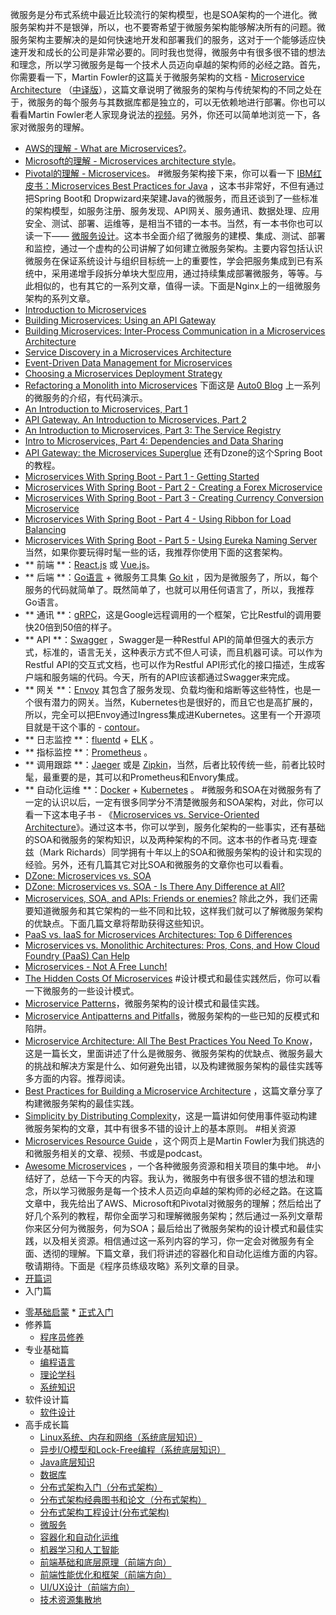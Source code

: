 微服务是分布式系统中最近比较流行的架构模型，也是SOA架构的一个进化。微服务架构并不是银弹，所以，也不要寄希望于微服务架构能够解决所有的问题。微服务架构主要解决的是如何快速地开发和部署我们的服务，这对于一个能够适应快速开发和成长的公司是非常必要的。同时我也觉得，微服务中有很多很不错的想法和理念，所以学习微服务是每一个技术人员迈向卓越的架构师的必经之路。首先，你需要看一下，Martin Fowler的这篇关于微服务架构的文档 - <a href="http://martinfowler.com/articles/microservices.html">Microservice Architecture</a> （<a href="https://blog.csdn.net/wurenhai/article/details/37659335">中译版</a>），这篇文章说明了微服务的架构与传统架构的不同之处在于，微服务的每个服务与其数据库都是独立的，可以无依赖地进行部署。你也可以看看Martin Fowler老人家现身说法的<a href="https://www.youtube.com/watch?v=wgdBVIX9ifA">视频</a>。另外，你还可以简单地浏览一下，各家对微服务的理解。
* <a href="https://aws.amazon.com/microservices/">AWS的理解 - What are Microservices?</a>。
* <a href="https://docs.microsoft.com/en-us/azure/architecture/guide/architecture-styles/microservices">Microsoft的理解 - Microservices architecture style</a>。
* <a href="https://pivotal.io/microservices">Pivotal的理解 - Microservices</a>。
#微服务架构接下来，你可以看一下 <a href="https://www.redbooks.ibm.com/redbooks/pdfs/sg248357.pdf">IBM红皮书：Microservices Best Practices for Java</a> ，这本书非常好，不但有通过把Spring Boot和 Dropwizard来架建Java的微服务，而且还谈到了一些标准的架构模型，如服务注册、服务发现、API网关、服务通讯、数据处理、应用安全、测试、部署、运维等，是相当不错的一本书。<!-- [[[read_end]]] -->当然，有一本书你也可以读一下—— <a href="https://book.douban.com/subject/26772677/">微服务设计</a>。这本书全面介绍了微服务的建模、集成、测试、部署和监控，通过一个虚构的公司讲解了如何建立微服务架构。主要内容包括认识微服务在保证系统设计与组织目标统一上的重要性，学会把服务集成到已有系统中，采用递增手段拆分单块大型应用，通过持续集成部署微服务，等等。与此相似的，也有其它的一系列文章，值得一读。下面是Nginx上的一组微服务架构的系列文章。
* <a href="https://www.nginx.com/blog/introduction-to-microservices/">Introduction to Microservices</a>
* <a href="https://www.nginx.com/blog/building-microservices-using-an-api-gateway/">Building Microservices: Using an API Gateway</a>
* <a href="https://www.nginx.com/blog/building-microservices-inter-process-communication/">Building Microservices: Inter-Process Communication in a Microservices Architecture</a>
* <a href="https://www.nginx.com/blog/service-discovery-in-a-microservices-architecture/">Service Discovery in a Microservices Architecture</a>
* <a href="https://www.nginx.com/blog/event-driven-data-management-microservices/">Event-Driven Data Management for Microservices</a>
* <a href="https://www.nginx.com/blog/deploying-microservices/">Choosing a Microservices Deployment Strategy</a>
* <a href="https://www.nginx.com/blog/refactoring-a-monolith-into-microservices/">Refactoring a Monolith into Microservices</a>
下面这是 <a href="https://auth0.com/blog/">Auto0 Blog</a> 上一系列的微服务的介绍，有代码演示。
* <a href="https://auth0.com/blog/an-introduction-to-microservices-part-1/">An Introduction to Microservices, Part 1</a>
* <a href="https://auth0.com/blog/an-introduction-to-microservices-part-2-API-gateway/">API Gateway. An Introduction to Microservices, Part 2</a>
* <a href="https://auth0.com/blog/an-introduction-to-microservices-part-3-the-service-registry/">An Introduction to Microservices, Part 3: The Service Registry</a>
* <a href="https://auth0.com/blog/introduction-to-microservices-part-4-dependencies/">Intro to Microservices, Part 4: Dependencies and Data Sharing</a>
* <a href="https://auth0.com/blog/apigateway-microservices-superglue/">API Gateway: the Microservices Superglue</a>
还有Dzone的这个Spring Boot的教程。
* <a href="https://dzone.com/articles/microservices-with-spring-boot-part-1-getting-star">Microservices With Spring Boot - Part 1 - Getting Started</a>
* <a href="https://dzone.com/articles/microservices-with-spring-boot-part-2-creating-a-f">Microservices With Spring Boot - Part 2 - Creating a Forex Microservice</a>
* <a href="https://dzone.com/articles/microservices-with-spring-boot-part-3-creating-cur">Microservices With Spring Boot - Part 3 - Creating Currency Conversion Microservice</a>
* <a href="https://dzone.com/articles/microservices-with-spring-boot-part-4-using-ribbon">Microservices With Spring Boot - Part 4 - Using Ribbon for Load Balancing</a>
* <a href="https://dzone.com/articles/microservices-with-spring-boot-part-5-using-eureka">Microservices With Spring Boot - Part 5 - Using Eureka Naming Server</a>
当然，如果你要玩得时髦一些的话，我推荐你使用下面的这套架构。
* ** 前端 **：<a href="https://reactjs.org/">React.js</a> 或 <a href="https://vuejs.org/">Vue.js</a>。
* ** 后端 **：<a href="https://golang.org/">Go语言</a> + 微服务工具集 <a href="https://gokit.io/">Go kit</a> ，因为是微服务了，所以，每个服务的代码就简单了。既然简单了，也就可以用任何语言了，所以，我推荐Go语言。
* ** 通讯 **：<a href="https://grpc.io/">gRPC</a>，这是Google远程调用的一个框架，它比Restful的调用要快20倍到50倍的样子。
* ** API **：<a href="https://swagger.io/">Swagger</a> ，Swagger是一种Restful API的简单但强大的表示方式，标准的，语言无关，这种表示方式不但人可读，而且机器可读。可以作为Restful API的交互式文档，也可以作为Restful API形式化的接口描述，生成客户端和服务端的代码。今天，所有的API应该都通过Swagger来完成。
* ** 网关 **：<a href="https://envoyproxy.github.io/">Envoy</a> 其包含了服务发现、负载均衡和熔断等这些特性，也是一个很有潜力的网关。当然，Kubernetes也是很好的，而且它也是高扩展的，所以，完全可以把Envoy通过Ingress集成进Kubernetes。这里有一个开源项目就是干这个事的 - <a href="https://github.com/heptio/contour">contour</a>。
* ** 日志监控 **：<a href="https://www.fluentd.org/">fluentd</a> + <a href="https://www.elastic.co/webinars/introduction-elk-stack">ELK</a> 。
* ** 指标监控 **：<a href="https://prometheus.io/">Prometheus</a> 。
* ** 调用跟踪 **：<a href="http://jaeger.readthedocs.io/en/latest/">Jaeger</a> 或是 <a href="http://zipkin.io/">Zipkin</a>，当然，后者比较传统一些，前者比较时髦，最重要的是，其可以和Prometheus和Envory集成。
* ** 自动化运维 **：<a href="https://docker.io/">Docker</a> + <a href="https://kubernetes.io/">Kubernetes</a> 。
#微服务和SOA在对微服务有了一定的认识以后，一定有很多同学分不清楚微服务和SOA架构，对此，你可以看一下这本电子书 - 《<a href="https://www.nginx.com/resources/library/microservices-vs-soa/">Microservices vs. Service-Oriented Architecture</a>》。通过这本书，你可以学到，服务化架构的一些事实，还有基础的SOA和微服务的架构知识，以及两种架构的不同。这本书的作者马克·理查兹（Mark Richards）同学拥有十年以上的SOA和微服务架构的设计和实现的经验。另外，还有几篇其它对比SOA和微服务的文章你也可以看看。
* <a href="https://dzone.com/articles/microservices-vs-soa-2">DZone: Microservices vs. SOA</a>
* <a href="https://dzone.com/articles/microservices-vs-soa-is-there-any-difference-at-al">DZone: Microservices vs. SOA - Is There Any Difference at All?</a>
* <a href="https://www.ibm.com/developerworks/websphere/library/techarticles/1601_clark-trs/1601_clark.html">Microservices, SOA, and APIs: Friends or enemies?</a>
除此之外，我们还需要知道微服务和其它架构的一些不同和比较，这样我们就可以了解微服务架构的优缺点。下面几篇文章将帮助获得这些知识。
* <a href="http://blog.altoros.com/microservices-architectures-paas-vs-iaas-top-6-differences.html">PaaS vs. IaaS for Microservices Architectures: Top 6 Differences</a>
* <a href="https://www.slideshare.net/altoros/microservices-vs-monolithic-architectures-pros-and-cons">Microservices vs. Monolithic Architectures: Pros, Cons, and How Cloud Foundry (PaaS) Can Help</a>
* <a href="http://highscalability.com/blog/2014/4/8/microservices-not-a-free-lunch.html">Microservices - Not A Free Lunch!</a>
* <a href="https://www.stackbuilders.com/news/the-hidden-costs-of-microservices">The Hidden Costs Of Microservices</a>
#设计模式和最佳实践然后，你可以看一下微服务的一些设计模式。
* <a href="http://microservices.io/">Microservice Patterns</a>，微服务架构的设计模式和最佳实践。
* <a href="https://www.oreilly.com/ideas/microservices-antipatterns-and-pitfalls">Microservice Antipatterns and Pitfalls</a>，微服务架构的一些已知的反模式和陷阱。
* <a href="https://codingsans.com/blog/microservice-architecture-best-practices">Microservice Architecture: All The Best Practices You Need To Know</a>，这是一篇长文，里面讲述了什么是微服务、微服务架构的优缺点、微服务最大的挑战和解决方案是什么、如何避免出错，以及构建微服务架构的最佳实践等多方面的内容。推荐阅读。
* <a href="https://www.vinaysahni.com/best-practices-for-building-a-microservice-architecture">Best Practices for Building a Microservice Architecture</a> ，这篇文章分享了构建微服务架构的最佳实践。
* <a href="https://jobs.zalando.com/tech/blog/simplicity-by-distributing-complexity/">Simplicity by Distributing Complexity</a>，这是一篇讲如何使用事件驱动构建微服务架构的文章，其中有很多不错的设计上的基本原则。
#相关资源
* <a href="http://martinfowler.com/microservices/">Microservices Resource Guide</a> ，这个网页上是Martin Fowler为我们挑选的和微服务相关的文章、视频、书或是podcast。
* <a href="https://github.com/mfornos/awesome-microservices/">Awesome Microservices</a> ，一个各种微服务资源和相关项目的集中地。
#小结好了，总结一下今天的内容。我认为，微服务中有很多很不错的想法和理念，所以学习微服务是每一个技术人员迈向卓越的架构师的必经之路。在这篇文章中，我先给出了AWS、Microsoft和Pivotal对微服务的理解；然后给出了好几个系列的教程，帮你全面学习和理解微服务架构；然后通过一系列文章帮你来区分何为微服务，何为SOA；最后给出了微服务架构的设计模式和最佳实践，以及相关资源。相信通过这一系列内容的学习，你一定会对微服务有全面、透彻的理解。下篇文章，我们将讲述的容器化和自动化运维方面的内容。敬请期待。下面是《程序员练级攻略》系列文章的目录。
* <a href="https://time.geekbang.org/column/article/8136">开篇词</a>
* 入门篇
<ul>
<li><a href="https://time.geekbang.org/column/article/8216">零基础启蒙</a>
* <a href="https://time.geekbang.org/column/article/8217">正式入门</a>

</li>
<li>修养篇

* <a href="https://time.geekbang.org/column/article/8700">程序员修养</a>

</li>
<li>专业基础篇

* <a href="https://time.geekbang.org/column/article/8701">编程语言</a>
* <a href="https://time.geekbang.org/column/article/8887">理论学科</a>
* <a href="https://time.geekbang.org/column/article/8888">系统知识</a>

</li>
<li>软件设计篇

* <a href="https://time.geekbang.org/column/article/9369">软件设计</a>

</li>
<li>高手成长篇

* <a href="https://time.geekbang.org/column/article/9759">Linux系统、内存和网络（系统底层知识）</a>
* <a href="https://time.geekbang.org/column/article/9851">异步I/O模型和Lock-Free编程（系统底层知识）</a>
* <a href="https://time.geekbang.org/column/article/10216">Java底层知识</a>
* <a href="https://time.geekbang.org/column/article/10301">数据库</a>
* <a href="https://time.geekbang.org/column/article/10603">分布式架构入门（分布式架构）</a>
* <a href="https://time.geekbang.org/column/article/10604">分布式架构经典图书和论文（分布式架构）</a>
* <a href="https://time.geekbang.org/column/article/11232">分布式架构工程设计(分布式架构)</a>
* <a href="https://time.geekbang.org/column/article/11116">微服务</a>
* <a href="https://time.geekbang.org/column/article/11665">容器化和自动化运维</a>
* <a href="https://time.geekbang.org/column/article/11669">机器学习和人工智能</a>
* <a href="https://time.geekbang.org/column/article/12271">前端基础和底层原理（前端方向）</a>
* <a href="https://time.geekbang.org/column/article/12389">前端性能优化和框架（前端方向）</a>
* <a href="https://time.geekbang.org/column/article/12486">UI/UX设计（前端方向）</a>
* <a href="https://time.geekbang.org/column/article/12561">技术资源集散地</a>

</li>
</ul><p></p>